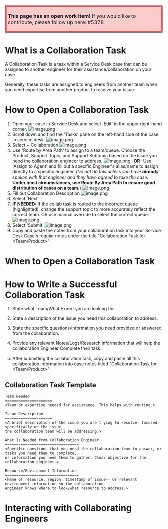 <table border="1";bgcolor="#ffa7a7";>
<tr>
  <td style='border-style:solid;border-color:#f64e4e;background-color:#f9cccc;border-width:3pt; 
vertical-align:top;width:8in;padding:2.0pt 3.0pt 2.0pt 3.0pt'>  

<b> This page has an open work item! </b>
If you would like to contribute, please follow up here:
#5378
</td>
</tr>
</table>

# What is a Collaboration Task
A Collaboration Task is a task within a Service Desk case that can be assigned to another engineer for their assistance/collaboration on your case.

Generally, these tasks are assigned to engineers from another team when you need expertise from another product to resolve your issue.

# How to Open a Collaboration Task
1. Open your case in Service Desk and select 'Edit' in the upper right-hand corner.
![image.png](/.attachments/image-e311fcc6-82e6-4ab1-bc13-d41cb8707112.png)
2. Scroll down and find the 'Tasks' pane on the left-hand side of the case in service desk.
![image.png](/.attachments/image-ec67fcc5-c6ee-4a4e-b830-97016172f64a.png)
3. Select + Collaboration
![image.png](/.attachments/image-15843134-96b2-4f57-8867-872d03702ad1.png)
4. Use 'Route by Area Path' to assign to a team/queue.
Choose the Product, Support Topic, and Support Subtopic based on the issue you need the collaboration engineer to address.
![image.png](/.attachments/image-a59cec05-d984-4832-8268-3f83af123a7e.png)
**-OR-**
Use 'Assign to Agent' and fill out a specific Engineer's alias/name to assign directly to a specific engineer. (_Do not do this unless you have **already** spoken with that engineer and they have agreed to take the case._ **Under most circumstances, use Route By Area Path to ensure good distribution of cases on a team.**)
![image.png](/.attachments/image-35e5b965-6131-4a41-9ee9-e08360beb7a0.png)
5. Fill out Collaboration Description
![image.png](/.attachments/image-8f617241-1b1f-450f-8f58-73ca9a928fe6.png)
6. Select 'Next'
7. **IF NEEDED:** If the collab task is routed to the incorrect queue (highlighted), change the support topic to more accurately reflect the correct team. OR use manual override to select the correct queue.
![image.png](/.attachments/image-20cd1c72-27df-4ee8-9428-64ba3db2d7ea.png)
8. Select 'Submit'
![image.png](/.attachments/image-485d7e05-a4c0-42fc-af02-0028a7c9f451.png)
9. Copy and paste the notes from your collaboration task into your Service Desk Case's regular notes under the title "Collaboration Task for <Team/Product>"

# When to Open a Collaboration Task

# How to Write a Successful Collaboration Task

1. State what Team/What Expert you are looking for.
2. State a description of the issue you need this collaboration to address.
3. State the specific questions/information you need provided or answered from the collaboration.
4. Provide any relevant Notes/Logs/Research information that will help the collaboration Engineer Complete their task.

5. After submitting the collaboration task, copy and paste all this collaboration information into case notes titled "Collaboration Task for <Team/Product>"

## Collaboration Task Template

```
Team Needed
=====================
<Team or expertise needed for assistance. This helps with routing.>

Issue Description
=====================
<A brief description of the issue you are trying to resolve, focused specifically on the issue 
the collaboration team will be addressing.>

What Is Needed from Collaboration Engineer
=================================
<Specific questions that you need the collaboration team to answer, or tasks you need them to complete,
or information you need them to gather. Clear objective for the collaboration engineer.>

Resource/Environment Information
=================================
<Name of resource, region, timestamp of issue-- Or relevant environment information so the collaboration
engineer knows where to look/what resource to address.>

```

# Interacting with Collaborating Engineers